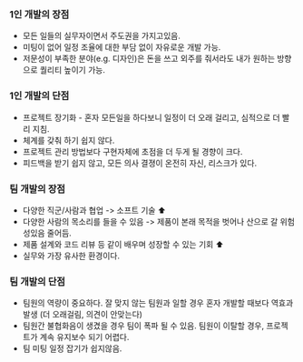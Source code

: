 ### 1인 개발의 장점

-   모든 일들의 실무자이면서 주도권을 가지고있음.
-   미팅이 없어 일정 조율에 대한 부담 없이 자유로운 개발 가능.
-   저문성이 부족한 분야(e.g. 디자인)은 돈을 쓰고 외주를 줘서라도 내가 원하는 방향으로 퀄리티 높이기 가능.

### 1인 개발의 단점

-   프로젝트 장기화 - 혼자 모든일을 하다보니 일정이 더 오래 걸리고, 심적으로 더 빨리 지침.
-   체계를 갖춰 하기 쉽지 않다.
-   프로젝트 관리 방법보다 구현자체에 초점을 더 두게 될 경향이 크다.
-   피드백을 받기 쉽지 않고, 모든 의사 결졍이 온전히 자신, 리스크가 있다.

### 팀 개발의 장점

-   다양한 직군/사람과 협업 -> 소프트 기술 ⬆
-   다양한 사람의 목소리를 들을 수 있음 -> 제품이 본래 목적을 벗어나 산으로 갈 위험성있음 줄어듬.
-   제품 설계와 코드 리뷰 등 같이 배우며 성장할 수 있는 기회 ⬆
-   실무와 가장 유사한 환경이다.

### 팀 개발의 단점

-   팀원의 역량이 중요하다. 잘 맞지 않는 팀원과 일할 경우 혼자 개발할 때보다 역효과 발생 (더 오래걸림, 의견이 안맞는다)
-   팀원간 불협화음이 생겼을 경우 팀이 폭파 될 수 있음. 팀원이 이탈할 경우, 프로젝트가 계속 유지보수 되기 어렵다.
-   팀 미팅 일정 잡기가 쉽지않음.
